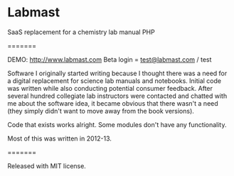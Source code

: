 Labmast
=======

SaaS replacement for a chemistry lab manual
PHP

=======

DEMO: http://www.labmast.com
Beta login = test@labmast.com / test

Software I originally started writing because I thought there was a need for a digital replacement for 
science lab manuals and notebooks. Initial code was written while also conducting potential consumer 
feedback. After several hundred collegiate lab instructors were contacted and chatted with me about 
the software idea, it became obvious that there wasn't a need (they simply didn't want to move away 
from the book versions).

Code that exists works alright. Some modules don't have any functionality.

Most of this was written in 2012-13.

=======

Released with MIT license.
